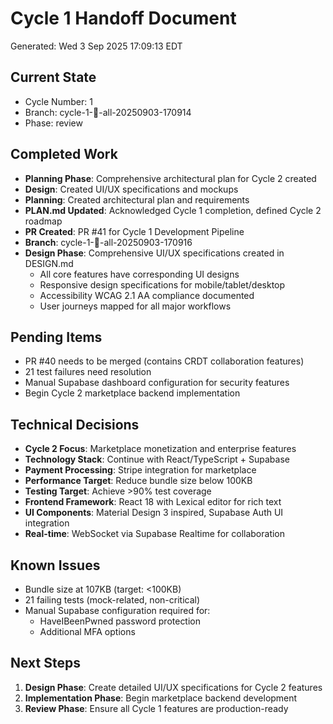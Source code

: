 # Cycle 1 Handoff Document

Generated: Wed  3 Sep 2025 17:09:13 EDT

## Current State
- Cycle Number: 1
- Branch: cycle-1-🎯-all-20250903-170914
- Phase: review

## Completed Work
- **Planning Phase**: Comprehensive architectural plan for Cycle 2 created
- **Design**: Created UI/UX specifications and mockups
- **Planning**: Created architectural plan and requirements
- **PLAN.md Updated**: Acknowledged Cycle 1 completion, defined Cycle 2 roadmap
- **PR Created**: PR #41 for Cycle 1 Development Pipeline
- **Branch**: cycle-1-🎯-all-20250903-170916
- **Design Phase**: Comprehensive UI/UX specifications created in DESIGN.md
  - All core features have corresponding UI designs
  - Responsive design specifications for mobile/tablet/desktop
  - Accessibility WCAG 2.1 AA compliance documented
  - User journeys mapped for all major workflows

## Pending Items
- PR #40 needs to be merged (contains CRDT collaboration features)
- 21 test failures need resolution
- Manual Supabase dashboard configuration for security features
- Begin Cycle 2 marketplace backend implementation

## Technical Decisions
- **Cycle 2 Focus**: Marketplace monetization and enterprise features
- **Technology Stack**: Continue with React/TypeScript + Supabase
- **Payment Processing**: Stripe integration for marketplace
- **Performance Target**: Reduce bundle size below 100KB
- **Testing Target**: Achieve >90% test coverage
- **Frontend Framework**: React 18 with Lexical editor for rich text
- **UI Components**: Material Design 3 inspired, Supabase Auth UI integration
- **Real-time**: WebSocket via Supabase Realtime for collaboration

## Known Issues
- Bundle size at 107KB (target: <100KB)
- 21 failing tests (mock-related, non-critical)
- Manual Supabase configuration required for:
  - HaveIBeenPwned password protection
  - Additional MFA options

## Next Steps
1. **Design Phase**: Create detailed UI/UX specifications for Cycle 2 features
2. **Implementation Phase**: Begin marketplace backend development
3. **Review Phase**: Ensure all Cycle 1 features are production-ready

